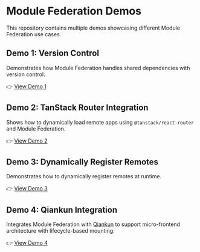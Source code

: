 # Module Federation Demos

This repository contains multiple demos showcasing different Module Federation use cases.

## Demo 1: Version Control

Demonstrates how Module Federation handles shared dependencies with version control.

👉 [View Demo 1](./demo1/README.md)

## Demo 2: TanStack Router Integration

Shows how to dynamically load remote apps using `@tanstack/react-router` and Module Federation.

👉 [View Demo 2](./demo2/README.md)

## Demo 3: Dynamically Register Remotes

Demonstrates how to dynamically register remotes at runtime.

👉 [View Demo 3](./demo3/README.md)

## Demo 4: Qiankun Integration

Integrates Module Federation with [Qiankun](https://qiankun.umijs.org/) to support micro-frontend architecture with lifecycle-based mounting.

👉 [View Demo 4](./demo4/README.md)
